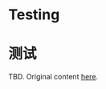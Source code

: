 # Testing

# 测试

TBD. Original content [here](https://docs.google.com/document/d/1gGP5sqWNCHAWWV_GLdZQ1XyMO4K-CHksUxux0BFtVxk/edit#heading=h.ohqykkhzdhb2).

